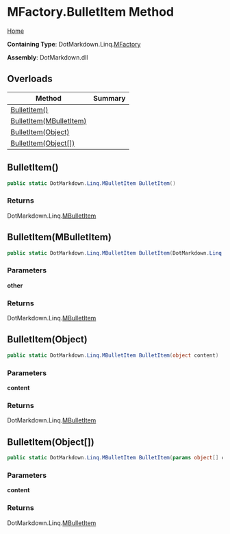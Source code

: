 # MFactory\.BulletItem Method

[Home](../../../../README.md)

**Containing Type**: DotMarkdown\.Linq\.[MFactory](../README.md)

**Assembly**: DotMarkdown\.dll

## Overloads

| Method | Summary |
| ------ | ------- |
| [BulletItem()](#DotMarkdown_Linq_MFactory_BulletItem) | |
| [BulletItem(MBulletItem)](#DotMarkdown_Linq_MFactory_BulletItem_DotMarkdown_Linq_MBulletItem_) | |
| [BulletItem(Object)](#DotMarkdown_Linq_MFactory_BulletItem_System_Object_) | |
| [BulletItem(Object\[\])](#DotMarkdown_Linq_MFactory_BulletItem_System_Object___) | |

## BulletItem\(\) <a name="DotMarkdown_Linq_MFactory_BulletItem"></a>

```csharp
public static DotMarkdown.Linq.MBulletItem BulletItem()
```

### Returns

DotMarkdown\.Linq\.[MBulletItem](../../MBulletItem/README.md)

## BulletItem\(MBulletItem\) <a name="DotMarkdown_Linq_MFactory_BulletItem_DotMarkdown_Linq_MBulletItem_"></a>

```csharp
public static DotMarkdown.Linq.MBulletItem BulletItem(DotMarkdown.Linq.MBulletItem other)
```

### Parameters

**other**

### Returns

DotMarkdown\.Linq\.[MBulletItem](../../MBulletItem/README.md)

## BulletItem\(Object\) <a name="DotMarkdown_Linq_MFactory_BulletItem_System_Object_"></a>

```csharp
public static DotMarkdown.Linq.MBulletItem BulletItem(object content)
```

### Parameters

**content**

### Returns

DotMarkdown\.Linq\.[MBulletItem](../../MBulletItem/README.md)

## BulletItem\(Object\[\]\) <a name="DotMarkdown_Linq_MFactory_BulletItem_System_Object___"></a>

```csharp
public static DotMarkdown.Linq.MBulletItem BulletItem(params object[] content)
```

### Parameters

**content**

### Returns

DotMarkdown\.Linq\.[MBulletItem](../../MBulletItem/README.md)

